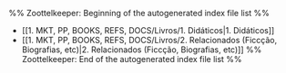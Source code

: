 %% Zoottelkeeper: Beginning of the autogenerated index file list  %%
-  [[1. MKT, PP, BOOKS, REFS, DOCS/Livros/1. Didáticos|1. Didáticos]]
-  [[1. MKT, PP, BOOKS, REFS, DOCS/Livros/2. Relacionados (Ficcção, Biografias, etc)|2. Relacionados (Ficcção, Biografias, etc)]]
%% Zoottelkeeper: End of the autogenerated index file list  %%
